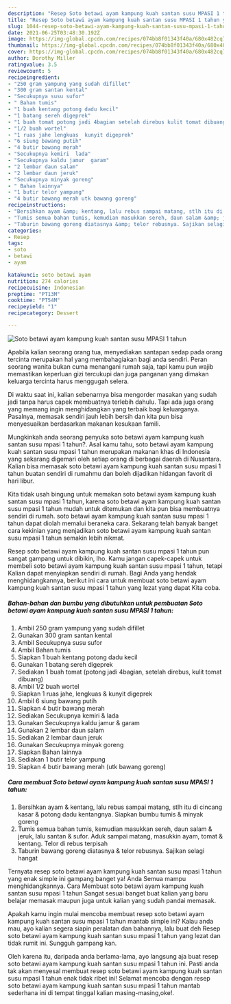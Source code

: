 ```yaml
---
description: "Resep Soto betawi ayam kampung kuah santan susu MPASI 1 tahun yang nikmat Untuk Jualan"
title: "Resep Soto betawi ayam kampung kuah santan susu MPASI 1 tahun yang nikmat Untuk Jualan"
slug: 1044-resep-soto-betawi-ayam-kampung-kuah-santan-susu-mpasi-1-tahun-yang-nikmat-untuk-jualan
date: 2021-06-25T03:48:30.192Z
image: https://img-global.cpcdn.com/recipes/074bb8f01343f40a/680x482cq70/soto-betawi-ayam-kampung-kuah-santan-susu-mpasi-1-tahun-foto-resep-utama.jpg
thumbnail: https://img-global.cpcdn.com/recipes/074bb8f01343f40a/680x482cq70/soto-betawi-ayam-kampung-kuah-santan-susu-mpasi-1-tahun-foto-resep-utama.jpg
cover: https://img-global.cpcdn.com/recipes/074bb8f01343f40a/680x482cq70/soto-betawi-ayam-kampung-kuah-santan-susu-mpasi-1-tahun-foto-resep-utama.jpg
author: Dorothy Miller
ratingvalue: 3.5
reviewcount: 5
recipeingredient:
- "250 gram yampung yang sudah difillet"
- "300 gram santan kental"
- "Secukupnya susu sufor"
- " Bahan tumis"
- "1 buah kentang potong dadu kecil"
- "1 batang sereh digeprek"
- "1 buah tomat potong jadi 4bagian setelah direbus kulit tomat dibuang"
- "1/2 buah wortel"
- "1 ruas jahe lengkuas  kunyit digeprek"
- "6 siung bawang putih"
- "4 butir bawang merah"
- "Secukupnya kemiri  lada"
- "Secukupnya kaldu jamur  garam"
- "2 lembar daun salam"
- "2 lembar daun jeruk"
- "Secukupnya minyak goreng"
- " Bahan lainnya"
- "1 butir telor yampung"
- "4 butir bawang merah utk bawang goreng"
recipeinstructions:
- "Bersihkan ayam &amp; kentang, lalu rebus sampai matang, stlh itu di cincang kasar &amp; potong dadu kentangnya. Siapkan bumbu tumis &amp; minyak goreng"
- "Tumis semua bahan tumis, kemudian masukkan sereh, daun salam &amp; jeruk, lalu santan &amp; sufor. Aduk sampai matang, masukkin ayam, tomat &amp; kentang. Telor di rebus terpisah"
- "Taburin bawang goreng diatasnya &amp; telor rebusnya. Sajikan selagi hangat"
categories:
- Resep
tags:
- soto
- betawi
- ayam

katakunci: soto betawi ayam 
nutrition: 274 calories
recipecuisine: Indonesian
preptime: "PT13M"
cooktime: "PT54M"
recipeyield: "1"
recipecategory: Dessert

---
```



![Soto betawi ayam kampung kuah santan susu MPASI 1 tahun](https://img-global.cpcdn.com/recipes/074bb8f01343f40a/680x482cq70/soto-betawi-ayam-kampung-kuah-santan-susu-mpasi-1-tahun-foto-resep-utama.jpg)

Apabila kalian seorang orang tua, menyediakan santapan sedap pada orang tercinta merupakan hal yang membahagiakan bagi anda sendiri. Peran seorang  wanita bukan cuma menangani rumah saja, tapi kamu pun wajib memastikan keperluan gizi tercukupi dan juga panganan yang dimakan keluarga tercinta harus menggugah selera.

Di waktu  saat ini, kalian sebenarnya bisa mengorder masakan yang sudah jadi tanpa harus capek membuatnya terlebih dahulu. Tapi ada juga orang yang memang ingin menghidangkan yang terbaik bagi keluarganya. Pasalnya, memasak sendiri jauh lebih bersih dan kita pun bisa menyesuaikan berdasarkan makanan kesukaan famili. 



Mungkinkah anda seorang penyuka soto betawi ayam kampung kuah santan susu mpasi 1 tahun?. Asal kamu tahu, soto betawi ayam kampung kuah santan susu mpasi 1 tahun merupakan makanan khas di Indonesia yang sekarang digemari oleh setiap orang di berbagai daerah di Nusantara. Kalian bisa memasak soto betawi ayam kampung kuah santan susu mpasi 1 tahun buatan sendiri di rumahmu dan boleh dijadikan hidangan favorit di hari libur.

Kita tidak usah bingung untuk memakan soto betawi ayam kampung kuah santan susu mpasi 1 tahun, karena soto betawi ayam kampung kuah santan susu mpasi 1 tahun mudah untuk ditemukan dan kita pun bisa membuatnya sendiri di rumah. soto betawi ayam kampung kuah santan susu mpasi 1 tahun dapat diolah memalui beraneka cara. Sekarang telah banyak banget cara kekinian yang menjadikan soto betawi ayam kampung kuah santan susu mpasi 1 tahun semakin lebih nikmat.

Resep soto betawi ayam kampung kuah santan susu mpasi 1 tahun pun sangat gampang untuk dibikin, lho. Kamu jangan capek-capek untuk membeli soto betawi ayam kampung kuah santan susu mpasi 1 tahun, tetapi Kalian dapat menyiapkan sendiri di rumah. Bagi Anda yang hendak menghidangkannya, berikut ini cara untuk membuat soto betawi ayam kampung kuah santan susu mpasi 1 tahun yang lezat yang dapat Kita coba.

<!--inarticleads1-->

##### Bahan-bahan dan bumbu yang dibutuhkan untuk pembuatan Soto betawi ayam kampung kuah santan susu MPASI 1 tahun:

1. Ambil 250 gram yampung yang sudah difillet
1. Gunakan 300 gram santan kental
1. Ambil Secukupnya susu sufor
1. Ambil  Bahan tumis
1. Siapkan 1 buah kentang potong dadu kecil
1. Gunakan 1 batang sereh digeprek
1. Sediakan 1 buah tomat (potong jadi 4bagian, setelah direbus, kulit tomat dibuang)
1. Ambil 1/2 buah wortel
1. Siapkan 1 ruas jahe, lengkuas &amp; kunyit digeprek
1. Ambil 6 siung bawang putih
1. Siapkan 4 butir bawang merah
1. Sediakan Secukupnya kemiri &amp; lada
1. Gunakan Secukupnya kaldu jamur &amp; garam
1. Gunakan 2 lembar daun salam
1. Sediakan 2 lembar daun jeruk
1. Gunakan Secukupnya minyak goreng
1. Siapkan  Bahan lainnya
1. Sediakan 1 butir telor yampung
1. Siapkan 4 butir bawang merah (utk bawang goreng)




<!--inarticleads2-->

##### Cara membuat Soto betawi ayam kampung kuah santan susu MPASI 1 tahun:

1. Bersihkan ayam &amp; kentang, lalu rebus sampai matang, stlh itu di cincang kasar &amp; potong dadu kentangnya. Siapkan bumbu tumis &amp; minyak goreng
1. Tumis semua bahan tumis, kemudian masukkan sereh, daun salam &amp; jeruk, lalu santan &amp; sufor. Aduk sampai matang, masukkin ayam, tomat &amp; kentang. Telor di rebus terpisah
1. Taburin bawang goreng diatasnya &amp; telor rebusnya. Sajikan selagi hangat




Ternyata resep soto betawi ayam kampung kuah santan susu mpasi 1 tahun yang enak simple ini gampang banget ya! Anda Semua mampu menghidangkannya. Cara Membuat soto betawi ayam kampung kuah santan susu mpasi 1 tahun Sangat sesuai banget buat kalian yang baru belajar memasak maupun juga untuk kalian yang sudah pandai memasak.

Apakah kamu ingin mulai mencoba membuat resep soto betawi ayam kampung kuah santan susu mpasi 1 tahun mantab simple ini? Kalau anda mau, ayo kalian segera siapin peralatan dan bahannya, lalu buat deh Resep soto betawi ayam kampung kuah santan susu mpasi 1 tahun yang lezat dan tidak rumit ini. Sungguh gampang kan. 

Oleh karena itu, daripada anda berlama-lama, ayo langsung aja buat resep soto betawi ayam kampung kuah santan susu mpasi 1 tahun ini. Pasti anda tak akan menyesal membuat resep soto betawi ayam kampung kuah santan susu mpasi 1 tahun enak tidak ribet ini! Selamat mencoba dengan resep soto betawi ayam kampung kuah santan susu mpasi 1 tahun mantab sederhana ini di tempat tinggal kalian masing-masing,oke!.

